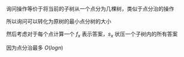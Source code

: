 询问操作等价于将当前的子树从一个点分为几棵树，类似于点分治的操作

所以询问可以转化为原树的最小点分树的大小

然后考虑对于每个点计算一个 $f_x$ 表示答案，$s_x$ 状压一个子树内的所有答案

因为点分治最多 $O(logn)$ 
